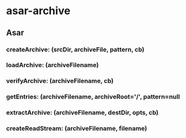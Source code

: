 # asar-archive
## Asar
### createArchive: (srcDir, archiveFile, pattern, cb)
### loadArchive: (archiveFilename)
### verifyArchive: (archiveFilename, cb)
### getEntries: (archiveFilename, archiveRoot='/', pattern=null
### extractArchive: (archiveFilename, destDir, opts, cb)
### createReadStream: (archiveFilename, filename)
